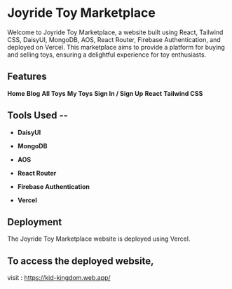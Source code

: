 # Joyride Toy Marketplace

Welcome to Joyride Toy Marketplace, a website built using React, Tailwind CSS, DaisyUI, MongoDB, AOS, React Router, Firebase Authentication, and deployed on Vercel. This marketplace aims to provide a platform for buying and selling toys, ensuring a delightful experience for toy enthusiasts.

## Features

**Home**
**Blog**
**All Toys**
**My Toys**
**Sign In / Sign Up**
**React**
**Tailwind CSS**

## Tools Used --

- **DaisyUI**

- **MongoDB**

- **AOS**

- **React Router**

- **Firebase Authentication**

- **Vercel**

## Deployment

The Joyride Toy Marketplace website is deployed using Vercel.

## To access the deployed website,

visit : https://kid-kingdom.web.app/
